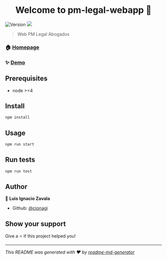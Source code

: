 <h1 align="center">Welcome to pm-legal-webapp 👋</h1>
<p>
  <img alt="Version" src="https://img.shields.io/badge/version-1.0.0-blue.svg?cacheSeconds=2592000" />
  <img src="https://img.shields.io/badge/node-%3E%3D4-blue.svg" />
</p>

> Web PM Legal Abogados

### 🏠 [Homepage](www.pmlegal.cl)

### ✨ [Demo](www.pmlegal.cl)

## Prerequisites

- node >=4

## Install

```sh
npm install
```

## Usage

```sh
npm run start
```

## Run tests

```sh
npm run test
```

## Author

👤 **Luis Ignacio Zavala**

* Github: [@cionagi](https://github.com/cionagi)

## Show your support

Give a ⭐️ if this project helped you!

***
_This README was generated with ❤️ by [readme-md-generator](https://github.com/kefranabg/readme-md-generator)_